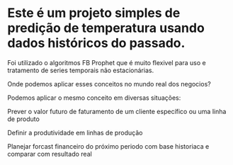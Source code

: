 # Este é um projeto simples de predição de temperatura usando dados históricos do passado.

Foi utilizado o algoritmos FB Prophet que é muito flexivel para uso e tratamento de series temporais não estacionárias.

Onde podemos aplicar esses conceitos no mundo real dos negocios?

Podemos aplicar o mesmo conceito em diversas situações:

Prever o valor futuro de faturamento de um cliente específico ou uma linha de produto

Definir a produtividade em linhas de produção

Planejar forcast financeiro do próximo periodo com base historiaca e comparar com resultado real

